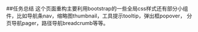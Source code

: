 ##任务总结
这个页面重构主要利用bootstrap的一些全局css样式还有部分小组件，比如导航条nav，缩略图thumbnail，工具提示tooltip，弹出框popover，
分页导航pager，路径导航breadcrumb等等。
